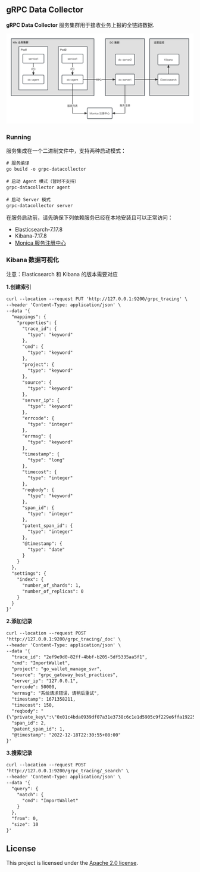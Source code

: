 ## gRPC Data Collector

**gRPC Data Collector** 服务集群用于接收业务上报的全链路数据.

![Architecture](./docs/Architecture.jpg)

### Running

服务集成在一个二进制文件中，支持两种启动模式：

```shell
# 服务编译
go build -o grpc-datacollector

# 启动 Agent 模式（暂时不支持）
grpc-datacollector agent

# 启动 Server 模式
grpc-datacollector server
```

在服务启动前，请先确保下列依赖服务已经在本地安装且可以正常访问：

- Elasticsearch-7.17.8
- Kibana-7.17.8
- [Monica 服务注册中心](https://github.com/ZuoFuhong/monica)


### Kibana 数据可视化

注意：Elasticsearch 和 Kibana 的版本需要对应

**1.创建索引**

```shell
curl --location --request PUT 'http://127.0.0.1:9200/grpc_tracing' \
--header 'Content-Type: application/json' \
--data '{
  "mappings": {
    "properties": {
      "trace_id": {
        "type": "keyword"
      },
      "cmd": {
        "type": "keyword"
      },
      "project": {
        "type": "keyword"
      },
      "source": {
        "type": "keyword"
      },
      "server_ip": {
        "type": "keyword"
      },
      "errcode": {
        "type": "integer"
      },
      "errmsg": {
        "type": "keyword"
      },
      "timestamp": {
        "type": "long"
      },
      "timecost": {
        "type": "integer"
      },
      "reqbody": {
        "type": "keyword"
      },
      "span_id": {
        "type": "integer"
      },
      "patent_span_id": {
        "type": "integer"
      },
      "@timestamp": {
        "type": "date"
      }
    }
  },
  "settings": {
    "index": {
      "number_of_shards": 1,
      "number_of_replicas": 0
    }
  }
}'
```

**2.添加记录**

```shell
curl --location --request POST 'http://127.0.0.1:9200/grpc_tracing/_doc' \
--header 'Content-Type: application/json' \
--data '{
  "trace_id": "2ef9e9d0-82ff-4bbf-b205-5df5335aa5f1",
  "cmd": "ImportWallet",
  "project": "go_wallet_manage_svr",
  "source": "grpc_gateway_best_practices",
  "server_ip": "127.0.0.1",
  "errcode": 50000,
  "errmsg": "系统请求错误，请稍后重试",
  "timestamp": 1671358211,
  "timecost": 150,
  "reqbody": "{\"private_key\":\"0x01c4bda0939df07a31e3738c6c1e1d5905c9f229e6ffa1922557308a62efb23f\"}",
  "span_id": 2,
  "patent_span_id": 1,
  "@timestamp": "2022-12-18T22:30:55+08:00"
}'
```

**3.搜索记录**

```shell
curl --location --request POST 'http://127.0.0.1:9200/grpc_tracing/_search' \
--header 'Content-Type: application/json' \
--data '{
  "query": {
    "match": {
      "cmd": "ImportWallet"
    }
  },
  "from": 0,
  "size": 10
}'
```

## License

This project is licensed under the [Apache 2.0 license](https://github.com/ZuoFuhong/grpc-datacollector/blob/master/LICENSE).